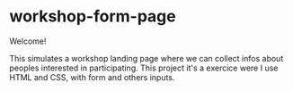 # workshop-form-page

Welcome! 

This simulates a workshop landing page where we can collect infos about peoples interested in participating. This project it's a exercice were I use HTML and CSS, with form and others inputs. 
